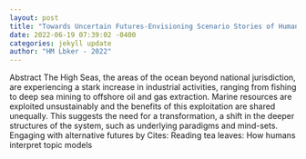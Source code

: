 ```yaml
--- 
layout: post 
title: "Towards Uncertain Futures-Envisioning Scenario Stories of Human Nature Relationships on the High Seas" 
date: 2022-06-19 07:39:02 -0400 
categories: jekyll update 
author: "HM Lbker - 2022" 
--- 
```

Abstract The High Seas, the areas of the ocean beyond national jurisdiction, are experiencing a stark increase in industrial activities, ranging from fishing to deep sea mining to offshore oil and gas extraction. Marine resources are exploited unsustainably and the benefits of this exploitation are shared unequally. This suggests the need for a transformation, a shift in the deeper structures of the system, such as underlying paradigms and mind-sets. Engaging with alternative futures by Cites: Reading tea leaves: How humans interpret topic models